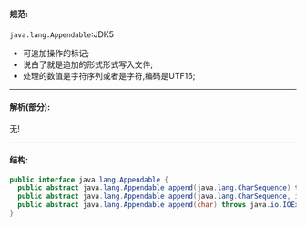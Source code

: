 #### 规范:  
`java.lang.Appendable`:JDK5  
- 可追加操作的标记;  
- 说白了就是追加的形式形式写入文件;  
- 处理的数值是字符序列或者是字符,编码是UTF16;  

---  
#### 解析(部分):  
无!

---  
#### 结构:  
```java
public interface java.lang.Appendable {
  public abstract java.lang.Appendable append(java.lang.CharSequence) throws java.io.IOException;
  public abstract java.lang.Appendable append(java.lang.CharSequence, int, int) throws java.io.IOException;
  public abstract java.lang.Appendable append(char) throws java.io.IOException;
}
```  
